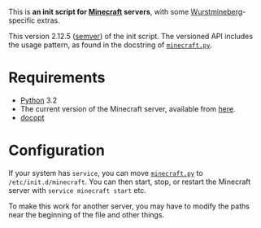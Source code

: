 This is **an init script for [Minecraft][] servers**, with some [Wurstmineberg][]-specific extras.

This version 2.12.5 ([semver](http://semver.org/)) of the init script. The versioned API includes the usage pattern, as found in the docstring of [`minecraft.py`](minecraft.py).

Requirements
============

* [Python][] 3.2
* The current version of the Minecraft server, available from [here](MinecraftDownload).
* [docopt][Docopt]

Configuration
=============

If your system has `service`, you can move [`minecraft.py`](minecraft.py) to `/etc/init.d/minecraft`. You can then start, stop, or restart the Minecraft server with `service minecraft start` etc.

To make this work for another server, you may have to modify the paths near the beginning of the file and other things.

[Docopt]: http://github.com/gocopt/docopt (Github: docopt: docopt)
[Minecraft]: http://minecraft.net/ (Minecraft)
[MinecraftDownload]: https://minecraft.net/download (Minecraft: Download)
[Python]: http://python.org/ (Python)
[Wurstmineberg]: http://wurstmineberg.de/ (Wurstmineberg)

